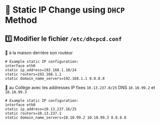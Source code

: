 # :strawberry: Static IP Change using `DHCP` Method

## :one: Modifier le fichier `/etc/dhcpcd.conf`

:pushpin: à la maison derrière son routeur

```
# Example static IP configuration:
interface eth0
static ip_address=192.168.1.10/24
static routers=192.168.1.1
static domain_name_servers=192.168.1.1 8.8.8.8
```

:pushpin: au Collège avec les addresses IP fixes `10.13.237.0/25` DNS `10.10.99.2` et `10.10.99.3`

```
# Example static IP configuration:
interface eth0
static ip_address=10.13.237.16/25
static routers=10.13.237.1
static domain_name_servers=10.10.99.2 10.10.99.3 8.8.8.8 
```
